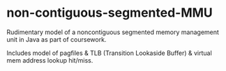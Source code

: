 # non-contiguous-segmented-MMU

Rudimentary model of a noncontiguous segmented memory management unit in Java as part of coursework.

Includes model of pagfiles & TLB (Transition Lookaside Buffer) & virtual mem address lookup hit/miss.


